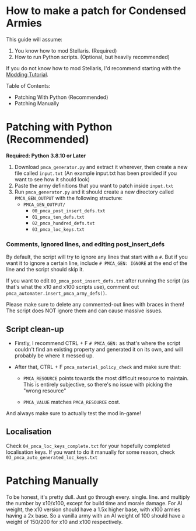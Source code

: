 # How to make a patch for Condensed Armies
This guide will assume:
1. You know how to mod Stellaris. (Required)
2. How to run Python scripts. (Optional, but heavily recommended)

If you do not know how to mod Stellaris, I'd recommend starting with the [Modding Tutorial](https://stellaris.paradoxwikis.com/Modding_tutorial).

Table of Contents:
  - Patching With Python (Recommended)
  - Patching Manually

# Patching with Python (Recommended)
**Required: Python 3.8.10 or Later**

1. Download `pmca_generator.py` and extract it wherever, then create a new file called `input.txt` (An example input.txt has been provided if you want to see how it should look)
2. Paste the army definitions that you want to patch inside `input.txt`
3. Run `pmca_generator.py` and it should create a new directory called `PMCA_GEN_OUTPUT` with the following structure:
   - `PMCA_GEN_OUTPUT/`
     - `00_pmca_post_insert_defs.txt`
     - `01_pmca_ten_defs.txt`
     - `02_pmca_hundred_defs.txt`
     - `03_pmca_loc_keys.txt`

### Comments, Ignored lines, and editing post_insert_defs ###
By default, the script will try to ignore any lines that start with a `#`. But if you want it to ignore a certain line, include `# PMCA_GEN: IGNORE` at the end of the line and the script should skip it.

If you want to edit `00_pmca_post_insert_defs.txt` after running the script (as that's what the x10 and x100 scripts use), comment out `pmca_automater.insert_pmca_army_defs()`. 

Please make sure to delete any commented-out lines with braces in them! The script does NOT ignore them and can cause massive issues.

## Script clean-up

* Firstly, I recommend CTRL + F `# PMCA_GEN:` as that's where the script couldn't find an existing property and generated it on its own, and will probably be where it messed up.

* After that, CTRL + F `pmca_materiel_policy_check` and make sure that:

  * `PMCA_RESOURCE` points towards the most difficult resource to maintain. This is entirely subjective, so there's no issue with picking the "wrong resource"

  * `PMCA_VALUE` matches `PMCA_RESOURCE` cost.


And always make sure to actually test the mod in-game!

## Localisation
Check `04_pmca_loc_keys_complete.txt` for your hopefully completed localisation keys. If you want to do it manually for some reason, check `03_pmca_auto_generated_loc_keys.txt`
 
 
# Patching Manually
To be honest, it's pretty dull. Just go through every. single. line. and multiply the number by x10/x100, except for build time and morale damage.
For AI weight, the x10 version should have a 1.5x higher base, with x100 armies having a 2x base. So a vanilla army with an AI weight of 100 should have a weight of 150/200 for x10 and x100 respectively.
